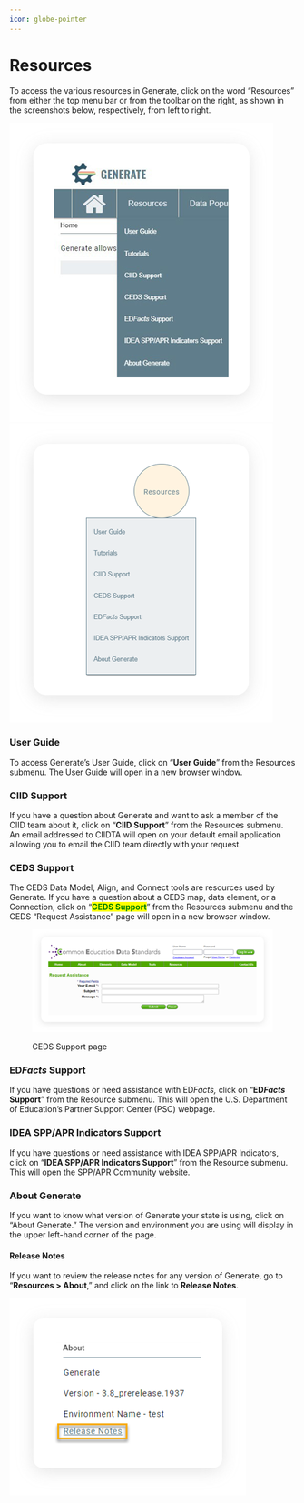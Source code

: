 ```yaml
---
icon: globe-pointer
---
```


# Resources

To access the various resources in Generate, click on the word “Resources” from either the top menu bar or from the toolbar on the right, as shown in the screenshots below, respectively, from left to right.

![](<../.gitbook/assets/image (143).png>)![](<../.gitbook/assets/image (145).png>)

### **User Guide**

To access Generate’s User Guide, click on “**User Guide**” from the Resources submenu. The User Guide will open in a new browser window.

### **CIID Support**

If you have a question about Generate and want to ask a member of the CIID team about it, click on “**CIID Support**” from the Resources submenu. An email addressed to CIIDTA will open on your default email application allowing you to email the CIID team directly with your request.

### **CEDS Support**

The CEDS Data Model, Align, and Connect tools are resources used by Generate. If you have a question about a CEDS map, data element, or a Connection, click on “<mark style="color:green;">**CEDS Support**</mark>” from the Resources submenu and the CEDS “Request Assistance” page will open in a new browser window.

<figure><img src="../.gitbook/assets/image (191).png" alt=""><figcaption><p>CEDS Support page</p></figcaption></figure>

### **ED**_**Facts**_**&#x20;Support**

If you have questions or need assistance with E&#x44;_&#x46;acts,_ click on “**ED**_**Facts**_**&#x20;Support**” from the Resource submenu. This will open the U.S. Department of Education’s Partner Support Center (PSC) webpage.

### **IDEA SPP/APR Indicators Support**

If you have questions or need assistance with IDEA SPP/APR Indicators, click on “**IDEA SPP/APR Indicators Support**” from the Resource submenu. This will open the SPP/APR Community website.

### **About Generate**

If you want to know what version of Generate your state is using, click on “About Generate.” The version and environment you are using will display in the upper left-hand corner of the page.

#### **Release Notes**

If you want to review the release notes for any version of Generate, go to “**Resources > About**,” and click on the link to **Release Notes**.

![](<../.gitbook/assets/image (142).png>)
